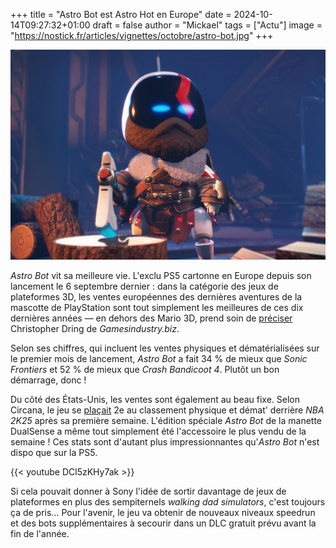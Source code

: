 +++
title = "Astro Bot est Astro Hot en Europe"
date = 2024-10-14T09:27:32+01:00
draft = false
author = "Mickael"
tags = ["Actu"]
image = "https://nostick.fr/articles/vignettes/octobre/astro-bot.jpg"
+++

![Astro Bot](astro-bot.jpg "")

*Astro Bot* vit sa meilleure vie. L'exclu PS5 cartonne en Europe depuis son lancement le 6 septembre dernier : dans la catégorie des jeux de plateformes 3D, les ventes européennes des dernières aventures de la mascotte de PlayStation sont tout simplement les meilleures de ces dix dernières années — en dehors des Mario 3D, prend soin de [préciser](https://x.com/Chris_Dring/status/1844688717115507032) Christopher Dring de *Gamesindustry.biz*.

Selon ses chiffres, qui incluent les ventes physiques et dématérialisées sur le premier mois de lancement, *Astro Bot* a fait 34 % de mieux que *Sonic Frontiers* et 52 % de mieux que *Crash Bandicoot 4*. Plutôt un bon démarrage, donc ! 

Du côté des États-Unis, les ventes sont également au beau fixe. Selon Circana, le jeu se [plaçait](https://bsky.app/profile/matpiscatella.bsky.social/post/3l4boixakzw2x) 2e au classement physique et démat' derrière *NBA 2K25* après sa première semaine. L'édition spéciale *Astro Bot* de la manette DualSense a même tout simplement été l'accessoire le plus vendu de la semaine ! Ces stats sont d'autant plus impressionnantes qu'*Astro Bot* n'est dispo que sur la PS5.

{{< youtube DCl5zKHy7ak >}} 

Si cela pouvait donner à Sony l'idée de sortir davantage de jeux de plateformes en plus des sempiternels *walking dad simulators*, c'est toujours ça de pris… Pour l'avenir, le jeu va obtenir de nouveaux niveaux speedrun et des bots supplémentaires à secourir dans un DLC gratuit prévu avant la fin de l'année.